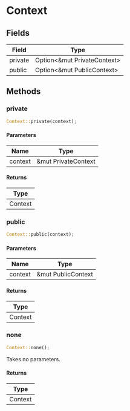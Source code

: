 # Context

## Fields
| Field | Type |
| --- | --- |
| private | Option&lt;&mut PrivateContext&gt; |
| public | Option&lt;&mut PublicContext&gt; |

## Methods

### private

```rust
Context::private(context);
```

#### Parameters
| Name | Type |
| --- | --- |
| context | &mut PrivateContext |

#### Returns
| Type |
| --- |
| Context |

### public

```rust
Context::public(context);
```

#### Parameters
| Name | Type |
| --- | --- |
| context | &mut PublicContext |

#### Returns
| Type |
| --- |
| Context |

### none

```rust
Context::none();
```

Takes no parameters.

#### Returns
| Type |
| --- |
| Context |

